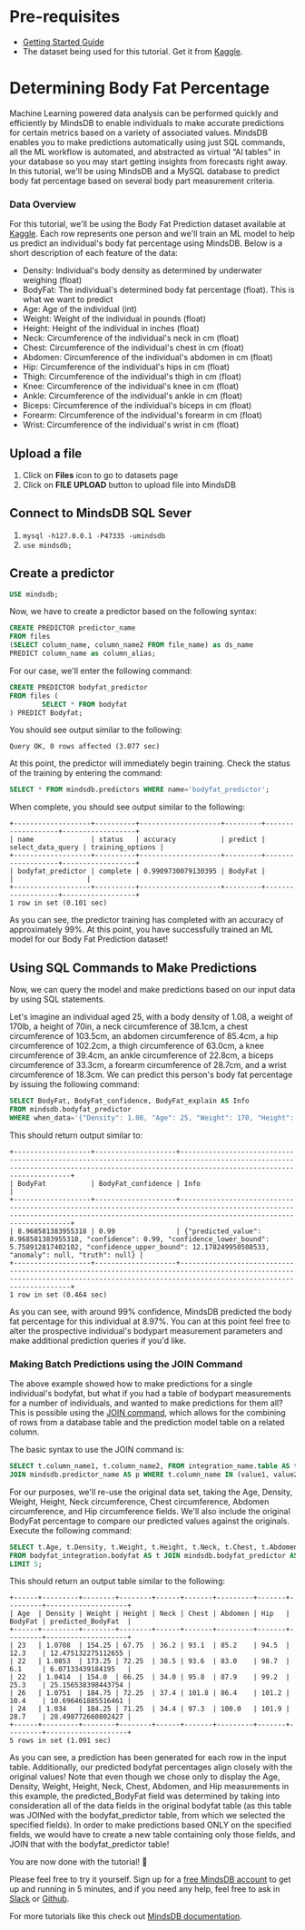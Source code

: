 # Pre-requisites
- [Getting Started Guide](https://docs.mindsdb.com/info/)
- The dataset being used for this tutorial.  Get it from [Kaggle](https://www.kaggle.com/fedesoriano/body-fat-prediction-dataset).

# Determining Body Fat Percentage

Machine Learning powered data analysis can be performed quickly and efficiently by MindsDB to enable individuals to make accurate predictions for certain metrics based on a variety of associated values. MindsDB enables you to make predictions automatically using just SQL commands, all the ML workflow is automated, and abstracted as virtual “AI tables” in your database so you may start getting insights from forecasts right away. In this tutorial, we'll be using MindsDB and a MySQL database to predict body fat percentage based on several body part measurement criteria.

### Data Overview
For this tutorial, we'll be using the Body Fat Prediction dataset available at [Kaggle](https://www.kaggle.com/fedesoriano/body-fat-prediction-dataset).  Each row represents one person and we'll train an ML model to help us predict an individual's body fat percentage using MindsDB.  Below is a short description of each feature of the data:
- Density: Individual's body density as determined by underwater weighing (float)
- BodyFat: The individual's determined body fat percentage (float).  This is what we want to predict
- Age: Age of the individual (int)
- Weight: Weight of the individual in pounds (float)
- Height: Height of the individual in inches (float)
- Neck: Circumference of the individual's neck in cm (float)
- Chest: Circumference of the individual's chest in cm (float)
- Abdomen: Circumference of the individual's abdomen in cm (float)
- Hip: Circumference of the individual's hips in cm (float)
- Thigh: Circumference of the individual's thigh in cm (float)
- Knee: Circumference of the individual's knee in cm (float)
- Ankle: Circumference of the individual's ankle in cm (float)
- Biceps: Circumference of the individual's biceps in cm (float)
- Forearm: Circumference of the individual's forearm in cm (float)
- Wrist: Circumference of the individual's wrist in cm (float)

## Upload a file

1. Click on **Files** icon to go to datasets page
2. Click on **FILE UPLOAD** button to upload file into MindsDB


## Connect to MindsDB SQL Sever
1. `mysql -h127.0.0.1 -P47335 -umindsdb`
2. `use mindsdb;`

## Create a predictor

```sql
USE mindsdb;
```

Now, we have to create a predictor based on the following syntax:

```sql
CREATE PREDICTOR predictor_name
FROM files 
(SELECT column_name, column_name2 FROM file_name) as ds_name
PREDICT column_name as column_alias;
```

For our case, we'll enter the following command:
```sql
CREATE PREDICTOR bodyfat_predictor
FROM files (
        SELECT * FROM bodyfat
) PREDICT Bodyfat;
```

You should see output similar to the following:
```console
Query OK, 0 rows affected (3.077 sec)
```

At this point, the predictor will immediately begin training.  Check the status of the training by entering the command:

```sql
SELECT * FROM mindsdb.predictors WHERE name='bodyfat_predictor';
```

When complete, you should see output similar to the following:

```console
+-------------------+----------+--------------------+---------+-------------------+------------------+
| name              | status   | accuracy           | predict | select_data_query | training_options |
+-------------------+----------+--------------------+---------+-------------------+------------------+
| bodyfat_predictor | complete | 0.9909730079130395 | BodyFat |                   |                  |
+-------------------+----------+--------------------+---------+-------------------+------------------+
1 row in set (0.101 sec)
```

As you can see, the predictor training has completed with an accuracy of approximately 99%.  At this point, you have successfully trained an ML model for our Body Fat Prediction dataset!

## Using SQL Commands to Make Predictions
Now, we can query the model and make predictions based on our input data by using SQL statements.  

Let's imagine an individual aged 25, with a body density of 1.08, a weight of 170lb, a height of 70in, a neck circumference of 38.1cm, a chest circumference of 103.5cm, an abdomen circumference of 85.4cm, a hip circumference of 102.2cm, a thigh circumference of 63.0cm, a knee circumference of 39.4cm, an ankle circumference of 22.8cm, a biceps circumference of 33.3cm, a forearm circumference of 28.7cm, and a wrist circumference of 18.3cm.  We can predict this person's body fat percentage by issuing the following command:

```sql
SELECT BodyFat, BodyFat_confidence, BodyFat_explain AS Info
FROM mindsdb.bodyfat_predictor 
WHERE when_data='{"Density": 1.08, "Age": 25, "Weight": 170, "Height": 70, "Neck": 38.1, "Chest": 103.5, "Abdomen": 85.4, "Hip": 102.2, "Thigh": 63.0, "Knee": 39.4, "Ankle": 22.8, "Biceps": 33.3, "Forearm": 28.7, "Wrist": 18.3}';
```

This should return output similar to:

```console
+-------------------+--------------------+---------------------------------------------------------------------------------------------------------------------------------------------------------------------------------------+
| BodyFat           | BodyFat_confidence | Info                                                                                                                                                                                  |
+-------------------+--------------------+---------------------------------------------------------------------------------------------------------------------------------------------------------------------------------------+
| 8.968581383955318 | 0.99               | {"predicted_value": 8.968581383955318, "confidence": 0.99, "confidence_lower_bound": 5.758912817402102, "confidence_upper_bound": 12.178249950508533, "anomaly": null, "truth": null} |
+-------------------+--------------------+---------------------------------------------------------------------------------------------------------------------------------------------------------------------------------------+
1 row in set (0.464 sec)

```

As you can see, with around 99% confidence, MindsDB predicted the body fat percentage for this individual at 8.97%.  You can at this point feel free to alter the prospective individual's bodypart measurement parameters and make additional prediction queries if you'd like.  

### Making Batch Predictions using the JOIN Command
The above example showed how to make predictions for a single individual's bodyfat, but what if you had a table of bodypart measurements for a number of individuals, and wanted to make predictions for them all?  This is possible using the [JOIN command](https://docs.mindsdb.com/sql/api/join/), which allows for the combining of rows from a database table and the prediction model table on a related column.  

The basic syntax to use the JOIN command is:
```sql
SELECT t.column_name1, t.column_name2, FROM integration_name.table AS t 
JOIN mindsdb.predictor_name AS p WHERE t.column_name IN (value1, value2, ...);
```

For our purposes, we'll re-use the original data set, taking the Age, Density, Weight, Height, Neck circumference, Chest circumference, Abdomen circumference, and Hip circumference fields.  We'll also include the original BodyFat percentage to compare our predicted values against the originals.  Execute the following command:

```sql
SELECT t.Age, t.Density, t.Weight, t.Height, t.Neck, t.Chest, t.Abdomen, t.Hip, t.BodyFat, p.BodyFat AS predicted_BodyFat
FROM bodyfat_integration.bodyfat AS t JOIN mindsdb.bodyfat_predictor AS p
LIMIT 5;
```

This should return an output table similar to the following:
```console
+------+---------+--------+--------+------+-------+---------+-------+---------+--------------------+
| Age  | Density | Weight | Height | Neck | Chest | Abdomen | Hip   | BodyFat | predicted_BodyFat  |
+------+---------+--------+--------+------+-------+---------+-------+---------+--------------------+
| 23   | 1.0708  | 154.25 | 67.75  | 36.2 | 93.1  | 85.2    | 94.5  | 12.3    | 12.475132275112655 |
| 22   | 1.0853  | 173.25 | 72.25  | 38.5 | 93.6  | 83.0    | 98.7  | 6.1     | 6.07133439184195   |
| 22   | 1.0414  | 154.0  | 66.25  | 34.0 | 95.8  | 87.9    | 99.2  | 25.3    | 25.156538398443754 |
| 26   | 1.0751  | 184.75 | 72.25  | 37.4 | 101.8 | 86.4    | 101.2 | 10.4    | 10.696461885516461 |
| 24   | 1.034   | 184.25 | 71.25  | 34.4 | 97.3  | 100.0   | 101.9 | 28.7    | 28.498772660802427 |
+------+---------+--------+--------+------+-------+---------+-------+---------+--------------------+
5 rows in set (1.091 sec)
```

As you can see, a prediction has been generated for each row in the input table.  Additionally, our predicted bodyfat percentages align closely with the original values!  Note that even though we chose only to display the Age, Density, Weight, Height, Neck, Chest, Abdomen, and Hip measurements in this example, the predicted_BodyFat field was determined by taking into consideration all of the data fields in the original bodyfat table (as this table was JOINed with the bodyfat_predictor table, from which we selected the specified fields).  In order to make predictions based ONLY on the specified fields, we would have to create a new table containing only those fields, and JOIN that with the bodyfat_predictor table!

You are now done with the tutorial! 🎉

Please feel free to try it yourself. Sign up for a [free MindsDB account](https://cloud.mindsdb.com) to get up and running in 5 minutes, and if you need any help, feel free to ask in [Slack](https://join.slack.com/t/mindsdbcommunity/shared_invite/zt-o8mrmx3l-5ai~5H66s6wlxFfBMVI6wQ) or [Github](https://github.com/mindsdb/mindsdb/discussions).

For more tutorials like this check out [MindsDB documentation](https://docs.mindsdb.com/).
